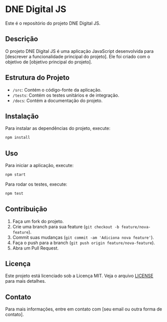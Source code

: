 # DNE Digital JS

Este é o repositório do projeto DNE Digital JS.

## Descrição

O projeto DNE Digital JS é uma aplicação JavaScript desenvolvida para [descrever a funcionalidade principal do projeto]. Ele foi criado com o objetivo de [objetivo principal do projeto].

## Estrutura do Projeto

- `/src`: Contém o código-fonte da aplicação.
- `/tests`: Contém os testes unitários e de integração.
- `/docs`: Contém a documentação do projeto.

## Instalação

Para instalar as dependências do projeto, execute:

```bash
npm install
```

## Uso

Para iniciar a aplicação, execute:

```bash
npm start
```

Para rodar os testes, execute:

```bash
npm test
```

## Contribuição

1. Faça um fork do projeto.
2. Crie uma branch para sua feature (`git checkout -b feature/nova-feature`).
3. Commit suas mudanças (`git commit -am 'Adiciona nova feature'`).
4. Faça o push para a branch (`git push origin feature/nova-feature`).
5. Abra um Pull Request.

## Licença

Este projeto está licenciado sob a Licença MIT. Veja o arquivo [LICENSE](LICENSE) para mais detalhes.

## Contato

Para mais informações, entre em contato com [seu email ou outra forma de contato].